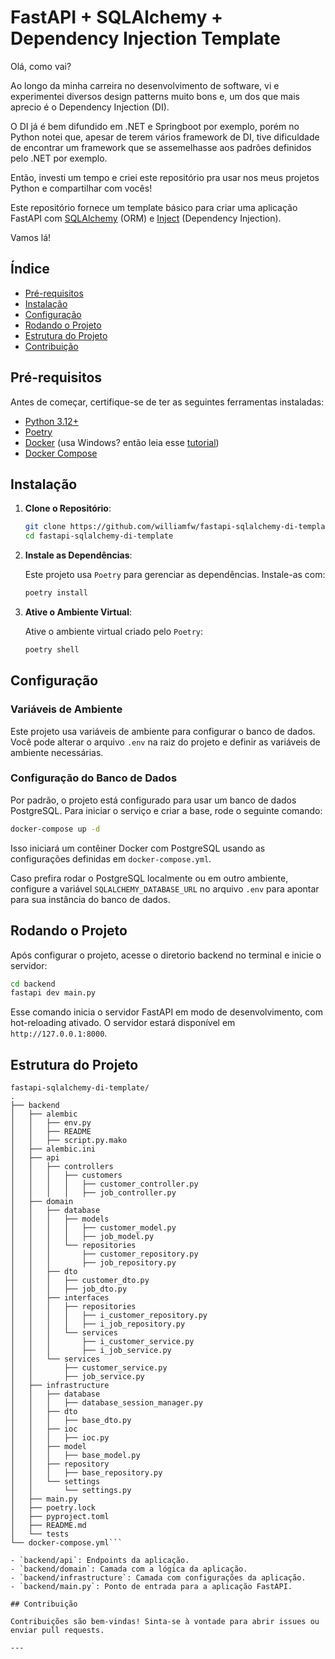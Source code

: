 # FastAPI + SQLAlchemy + Dependency Injection Template

Olá, como vai?

Ao longo da minha carreira no desenvolvimento de software, vi e experimentei diversos design patterns muito bons e, um dos que mais aprecio é o Dependency Injection (DI).

O DI já é bem difundido em .NET e Springboot por exemplo, porém no Python notei que, apesar de terem vários framework de DI, tive dificuldade de encontrar um framework que se assemelhasse aos padrôes definidos pelo .NET por exemplo.

Então, investi um tempo e criei este repositório pra usar nos meus projetos Python e compartilhar com vocês! 

Este repositório fornece um template básico para criar uma aplicação FastAPI com [SQLAlchemy](https://www.sqlalchemy.org/) (ORM) e [Inject](https://github.com/ivankorobkov/python-inject) (Dependency Injection). 

Vamos lá!

## Índice

- [Pré-requisitos](#pré-requisitos)
- [Instalação](#instalação)
- [Configuração](#configuração)
- [Rodando o Projeto](#rodando-o-projeto)
- [Estrutura do Projeto](#estrutura-do-projeto)
- [Contribuição](#contribuição)

## Pré-requisitos

Antes de começar, certifique-se de ter as seguintes ferramentas instaladas:

- [Python 3.12+](https://www.python.org/downloads/)
- [Poetry](https://python-poetry.org/docs/#installation)
- [Docker](https://docs.docker.com/get-docker/) (usa Windows? então leia esse [tutorial](https://github.com/codeedu/wsl2-docker-quickstart))
- [Docker Compose](https://docs.docker.com/compose/)

## Instalação

1. **Clone o Repositório**:

   ```bash
   git clone https://github.com/williamfw/fastapi-sqlalchemy-di-template.git
   cd fastapi-sqlalchemy-di-template
   ```

2. **Instale as Dependências**:

   Este projeto usa `Poetry` para gerenciar as dependências. Instale-as com:

   ```bash
   poetry install
   ```

3. **Ative o Ambiente Virtual**:

   Ative o ambiente virtual criado pelo `Poetry`:

   ```bash
   poetry shell
   ```

## Configuração

### Variáveis de Ambiente

Este projeto usa variáveis de ambiente para configurar o banco de dados. Você pode alterar o arquivo `.env` na raiz do projeto e definir as variáveis de ambiente necessárias.

### Configuração do Banco de Dados

Por padrão, o projeto está configurado para usar um banco de dados PostgreSQL. Para iniciar o serviço e criar a base, rode o seguinte comando:

```bash
docker-compose up -d
```

Isso iniciará um contêiner Docker com PostgreSQL usando as configurações definidas em `docker-compose.yml`.

Caso prefira rodar o PostgreSQL localmente ou em outro ambiente, configure a variável `SQLALCHEMY_DATABASE_URL` no arquivo `.env` para apontar para sua instância do banco de dados.

## Rodando o Projeto

Após configurar o projeto, acesse o diretorio backend no terminal e inicie o servidor:

```bash
cd backend
fastapi dev main.py
```

Esse comando inicia o servidor FastAPI em modo de desenvolvimento, com hot-reloading ativado. O servidor estará disponível em `http://127.0.0.1:8000`.

## Estrutura do Projeto

```plaintext
fastapi-sqlalchemy-di-template/
.
├── backend
│   ├── alembic
│   │   ├── env.py
│   │   ├── README
│   │   ├── script.py.mako
│   ├── alembic.ini
│   ├── api
│   │   ├── controllers
│   │   │   ├── customers
│   │   │   │   ├── customer_controller.py
│   │   │   │   ├── job_controller.py
│   ├── domain
│   │   ├── database
│   │   │   ├── models
│   │   │   │   ├── customer_model.py
│   │   │   │   ├── job_model.py
│   │   │   └── repositories
│   │   │       ├── customer_repository.py
│   │   │       ├── job_repository.py
│   │   ├── dto
│   │   │   ├── customer_dto.py
│   │   │   ├── job_dto.py
│   │   ├── interfaces
│   │   │   ├── repositories
│   │   │   │   ├── i_customer_repository.py
│   │   │   │   ├── i_job_repository.py
│   │   │   └── services
│   │   │       ├── i_customer_service.py
│   │   │       ├── i_job_service.py
│   │   └── services
│   │       ├── customer_service.py
│   │       ├── job_service.py
│   ├── infrastructure
│   │   ├── database
│   │   │   ├── database_session_manager.py
│   │   ├── dto
│   │   │   ├── base_dto.py
│   │   ├── ioc
│   │   │   ├── ioc.py
│   │   ├── model
│   │   │   ├── base_model.py
│   │   ├── repository
│   │   │   ├── base_repository.py
│   │   └── settings
│   │       └── settings.py
│   ├── main.py
│   ├── poetry.lock
│   ├── pyproject.toml
│   ├── README.md
│   └── tests
└── docker-compose.yml```

- `backend/api`: Endpoints da aplicação.
- `backend/domain`: Camada com a lógica da aplicação.
- `backend/infrastructure`: Camada com configurações da aplicação.
- `backend/main.py`: Ponto de entrada para a aplicação FastAPI.

## Contribuição

Contribuições são bem-vindas! Sinta-se à vontade para abrir issues ou enviar pull requests.

---
